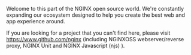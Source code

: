 Welcome to this part of the NGINX open source world. We're constantly expanding our ecosystem designed to help you create the best web and app experience around. 

If you are looking for a project that you can't find here, please visit https://www.github.com/nginx (including NGINXOSS webserver/reverse proxy, NGINX Unit and NGINX Javascript (njs) ).
